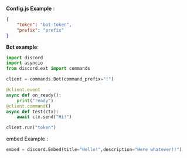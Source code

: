 **Config.js Example** : 
```json
{
    "token": "bot-token",
    "prefix": "prefix"
}
```
**Bot example**:
```py
import discord
import asyncio
from discord.ext import commands

client = commands.Bot(command_prefix="!")

@client.event
async def on_ready():
    print("ready")
@client.command()
async def test(ctx):
    await ctx.send("Hi!")

client.run("token")
```

embed Example :
```py
embed = discord.Embed(title="Hello!",description="Here whatever!!")
```
